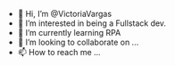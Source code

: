 - 👋 Hi, I’m @VictoriaVargas
- 👀 I’m interested in being a Fullstack dev. 
- 🌱 I’m currently learning RPA
- 💞️ I’m looking to collaborate on ...
- 📫 How to reach me ...

<!---
VictoriaVargas/VictoriaVargas is a ✨ special ✨ repository because its `README.md` (this file) appears on your GitHub profile.
You can click the Preview link to take a look at your changes.
--->
